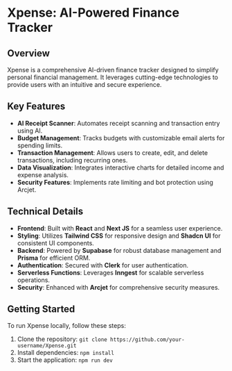 # Xpense: AI-Powered Finance Tracker

**Overview**
------------

Xpense is a comprehensive AI-driven finance tracker designed to simplify personal financial management. It leverages cutting-edge technologies to provide users with an intuitive and secure experience.

**Key Features**
---------------

- **AI Receipt Scanner**: Automates receipt scanning and transaction entry using AI.
- **Budget Management**: Tracks budgets with customizable email alerts for spending limits.
- **Transaction Management**: Allows users to create, edit, and delete transactions, including recurring ones.
- **Data Visualization**: Integrates interactive charts for detailed income and expense analysis.
- **Security Features**: Implements rate limiting and bot protection using Arcjet.

**Technical Details**
--------------------

- **Frontend**: Built with **React** and **Next JS** for a seamless user experience.
- **Styling**: Utilizes **Tailwind CSS** for responsive design and **Shadcn UI** for consistent UI components.
- **Backend**: Powered by **Supabase** for robust database management and **Prisma** for efficient ORM.
- **Authentication**: Secured with **Clerk** for user authentication.
- **Serverless Functions**: Leverages **Inngest** for scalable serverless operations.
- **Security**: Enhanced with **Arcjet** for comprehensive security measures.

**Getting Started**
-------------------

To run Xpense locally, follow these steps:

1. Clone the repository: `git clone https://github.com/your-username/Xpense.git`
2. Install dependencies: `npm install`
3. Start the application: `npm run dev`
